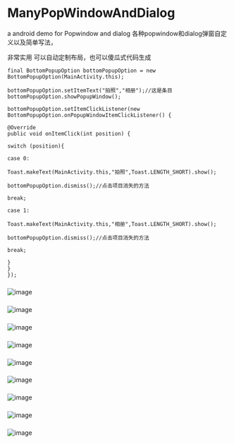# ManyPopWindowAndDialog
a android demo for Popwindow and dialog  各种popwindow和dialog弹窗自定义以及简单写法，

非常实用
可以自动定制布局，也可以傻瓜式代码生成
```
final BottomPopupOption bottomPopupOption = new BottomPopupOption(MainActivity.this);

bottomPopupOption.setItemText("拍照","相册");//这是条目
bottomPopupOption.showPopupWindow();

bottomPopupOption.setItemClickListener(new BottomPopupOption.onPopupWindowItemClickListener() {

@Override
public void onItemClick(int position) {

switch (position){

case 0:

Toast.makeText(MainActivity.this,"拍照",Toast.LENGTH_SHORT).show();

bottomPopupOption.dismiss();//点击项目消失的方法

break;

case 1:

Toast.makeText(MainActivity.this,"相册",Toast.LENGTH_SHORT).show();

bottomPopupOption.dismiss();//点击项目消失的方法

break;

}
}
});
```
###
![image](https://github.com/PangHaHa12138/ManyPopWindowAndDialog/blob/master/screenhot/1.png)
###
![image](https://github.com/PangHaHa12138/ManyPopWindowAndDialog/blob/master/screenhot/2.png)
###
![image](https://github.com/PangHaHa12138/ManyPopWindowAndDialog/blob/master/screenhot/3.png)
###
![image](https://github.com/PangHaHa12138/ManyPopWindowAndDialog/blob/master/screenhot/4.png)
###
![image](https://github.com/PangHaHa12138/ManyPopWindowAndDialog/blob/master/screenhot/5.png)
###
![image](https://github.com/PangHaHa12138/ManyPopWindowAndDialog/blob/master/screenhot/6.png)
###
![image](https://github.com/PangHaHa12138/ManyPopWindowAndDialog/blob/master/screenhot/7.png)
###
![image](https://github.com/PangHaHa12138/ManyPopWindowAndDialog/blob/master/screenhot/8.png)
###
![image](https://github.com/PangHaHa12138/ManyPopWindowAndDialog/blob/master/screenhot/9.png)

